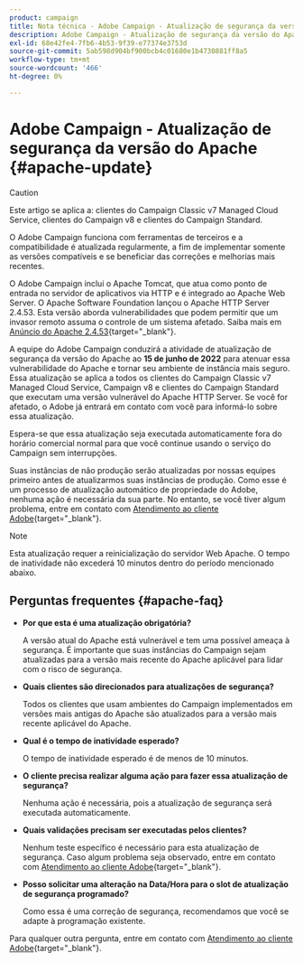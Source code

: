 ```yaml
---
product: campaign
title: Nota técnica - Adobe Campaign - Atualização de segurança da versão Apache
description: Adobe Campaign - Atualização de segurança da versão do Apache
exl-id: 68e42fe4-7fb6-4b53-9f39-e77374e3753d
source-git-commit: 5ab598d904bf900bcb4c01680e1b4730881ff8a5
workflow-type: tm+mt
source-wordcount: '466'
ht-degree: 0%

---
```


# Adobe Campaign - Atualização de segurança da versão do Apache {#apache-update}

>[!CAUTION]
>Este artigo se aplica a: clientes do Campaign Classic v7 Managed Cloud Service, clientes do Campaign v8 e clientes do Campaign Standard.

O Adobe Campaign funciona com ferramentas de terceiros e a compatibilidade é atualizada regularmente, a fim de implementar somente as versões compatíveis e se beneficiar das correções e melhorias mais recentes.

O Adobe Campaign inclui o Apache Tomcat, que atua como ponto de entrada no servidor de aplicativos via HTTP e é integrado ao Apache Web Server. O Apache Software Foundation lançou o Apache HTTP Server 2.4.53. Esta versão aborda vulnerabilidades que podem permitir que um invasor remoto assuma o controle de um sistema afetado. Saiba mais em [Anúncio do Apache 2.4.53](https://downloads.apache.org/httpd/Announcement2.4.html){target="_blank"}.

A equipe do Adobe Campaign conduzirá a atividade de atualização de segurança da versão do Apache ao **15 de junho de 2022** para atenuar essa vulnerabilidade do Apache e tornar seu ambiente de instância mais seguro. Essa atualização se aplica a todos os clientes do Campaign Classic v7 Managed Cloud Service, Campaign v8 e clientes do Campaign Standard que executam uma versão vulnerável do Apache HTTP Server. Se você for afetado, o Adobe já entrará em contato com você para informá-lo sobre essa atualização.

Espera-se que essa atualização seja executada automaticamente fora do horário comercial normal para que você continue usando o serviço do Campaign sem interrupções.

Suas instâncias de não produção serão atualizadas por nossas equipes primeiro antes de atualizarmos suas instâncias de produção. Como esse é um processo de atualização automático de propriedade do Adobe, nenhuma ação é necessária da sua parte. No entanto, se você tiver algum problema, entre em contato com [Atendimento ao cliente Adobe](https://experienceleague.adobe.com/?support-solution=Campaign#support){target="_blank"}.


>[!NOTE]
>Esta atualização requer a reinicialização do servidor Web Apache. O tempo de inatividade não excederá 10 minutos dentro do período mencionado abaixo.
> 

## Perguntas frequentes {#apache-faq}

* **Por que esta é uma atualização obrigatória?**

  A versão atual do Apache está vulnerável e tem uma possível ameaça à segurança. É importante que suas instâncias do Campaign sejam atualizadas para a versão mais recente do Apache aplicável para lidar com o risco de segurança.


* **Quais clientes são direcionados para atualizações de segurança?**

  Todos os clientes que usam ambientes do Campaign implementados em versões mais antigas do Apache são atualizados para a versão mais recente aplicável do Apache.

* **Qual é o tempo de inatividade esperado?**

  O tempo de inatividade esperado é de menos de 10 minutos.

* **O cliente precisa realizar alguma ação para fazer essa atualização de segurança?**

  Nenhuma ação é necessária, pois a atualização de segurança será executada automaticamente.

* **Quais validações precisam ser executadas pelos clientes?**

  Nenhum teste específico é necessário para esta atualização de segurança. Caso algum problema seja observado, entre em contato com [Atendimento ao cliente Adobe](https://experienceleague.adobe.com/?support-solution=Campaign#support){target="_blank"}.


* **Posso solicitar uma alteração na Data/Hora para o slot de atualização de segurança programado?**

  Como essa é uma correção de segurança, recomendamos que você se adapte à programação existente.


Para qualquer outra pergunta, entre em contato com [Atendimento ao cliente Adobe](https://experienceleague.adobe.com/?support-solution=Campaign#support){target="_blank"}.
